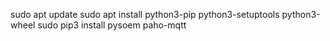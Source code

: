 sudo apt update
sudo apt install python3-pip python3-setuptools python3-wheel
sudo pip3 install pysoem paho-mqtt
